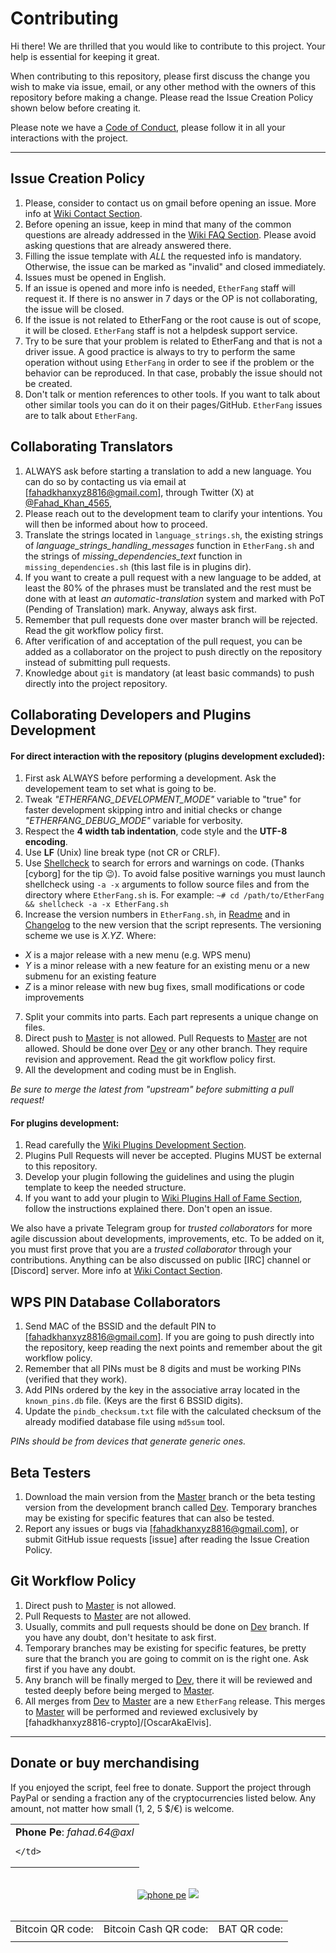 # Contributing

Hi there! We are thrilled that you would like to contribute to this project. Your help is essential for keeping it great.

When contributing to this repository, please first discuss the change you wish to make via issue,
email, or any other method with the owners of this repository before making a change. Please read the Issue Creation Policy shown below before creating it.

Please note we have a [Code of Conduct], please follow it in all your interactions with the project.

---

## Issue Creation Policy

1. Please, consider to contact us on gmail before opening an issue. More info at [Wiki Contact Section].
2. Before opening an issue, keep in mind that many of the common questions are already addressed in the [Wiki FAQ Section]. Please avoid asking questions that are already answered there.
3. Filling the issue template with *ALL* the requested info is mandatory. Otherwise, the issue can be marked as "invalid" and closed immediately.
4. Issues must be opened in English.
5. If an issue is opened and more info is needed, `EtherFang` staff will request it. If there is no answer in 7 days or the OP is not collaborating, the issue will be closed.
6. If the issue is not related to EtherFang or the root cause is out of scope, it will be closed. `EtherFang` staff is not a helpdesk support service.
7. Try to be sure that your problem is related to EtherFang and that is not a driver issue. A good practice is always to try to perform the same operation without using `EtherFang` in order to see if the problem or the behavior can be reproduced. In that case, probably the issue should not be created.
8. Don't talk or mention references to other tools. If you want to talk about other similar tools you can do it on their pages/GitHub. `EtherFang` issues are to talk about `EtherFang`.

## Collaborating Translators

1. ALWAYS ask before starting a translation to add a new language. You can do so by contacting us via email at [fahadkhanxyz8816@gmail.com], through Twitter (X) at [@Fahad_Khan_4565],
2.  Please reach out to the development team to clarify your intentions. You will then be informed about how to proceed.
3. Translate the strings located in `language_strings.sh`, the existing strings of _language_strings_handling_messages_ function in `EtherFang.sh` and the strings of _missing_dependencies_text_ function in `missing_dependencies.sh` (this last file is in plugins dir).
4. If you want to create a pull request with a new language to be added, at least the 80% of the phrases must be translated and the rest must be done with at least _an automatic-translation_ system and marked with PoT (Pending of Translation) mark. Anyway, always ask first.
5. Remember that pull requests done over master branch will be rejected. Read the git workflow policy first.
6. After verification of and acceptation of the pull request, you can be added as a collaborator on the project to push directly on the repository instead of submitting pull requests.
7. Knowledge about `git` is mandatory (at least basic commands) to push directly into the project repository.

## Collaborating Developers and Plugins Development

#### For direct interaction with the repository (plugins development excluded):

1. First ask ALWAYS before performing a development. Ask the developement team to set what is going to be.
2. Tweak *"ETHERFANG_DEVELOPMENT_MODE"* variable to "true" for faster development skipping intro and initial checks or change *"ETHERFANG_DEBUG_MODE"* variable for verbosity.
3. Respect the **4 width tab indentation**, code style and the **UTF-8 encoding**.
4. Use **LF** (Unix) line break type (not CR or CRLF).
5. Use [Shellcheck] to search for errors and warnings on code. (Thanks [cyborg] for the tip :wink:). To avoid false positive warnings you must launch shellcheck using `-a -x` arguments to follow source files and from the directory where `EtherFang.sh` is. For example: `~# cd /path/to/EtherFang && shellcheck -a -x EtherFang.sh`
6. Increase the version numbers in `EtherFang.sh`, in [Readme] and in [Changelog] to the new version that the script represents. The versioning scheme we use is *X.YZ*. Where:
  - *X* is a major release with a new menu (e.g. WPS menu)
  - *Y* is a minor release with a new feature for an existing menu or a new submenu for an existing feature
  - *Z* is a minor release with new bug fixes, small modifications or code improvements
7. Split your commits into parts. Each part represents a unique change on files.
8. Direct push to [Master] is not allowed. Pull Requests to [Master] are not allowed. Should be done over [Dev] or any other branch. They require revision and approvement. Read the git workflow policy first. 
9. All the development and coding must be in English.

*Be sure to merge the latest from "upstream" before submitting a pull request!*

#### For plugins development:

1. Read carefully the [Wiki Plugins Development Section].
2. Plugins Pull Requests will never be accepted. Plugins MUST be external to this repository.
3. Develop your plugin following the guidelines and using the plugin template to keep the needed structure.
4. If you want to add your plugin to [Wiki Plugins Hall of Fame Section], follow the instructions explained there. Don't open an issue.

We also have a private Telegram group for *trusted collaborators* for more agile discussion about developments, improvements, etc. 
To be added on it, you must first prove that you are a *trusted collaborator* through your contributions.
Anything can be also discussed on public [IRC] channel or [Discord] server. More info at [Wiki Contact Section].

## WPS PIN Database Collaborators

1. Send MAC of the BSSID and the default PIN to [fahadkhanxyz8816@gmail.com]. If you are going to push directly into the repository, keep reading the next points and remember about the git workflow policy.
2. Remember that all PINs must be 8 digits and must be working PINs (verified that they work).
3. Add PINs ordered by the key in the associative array located in the `known_pins.db` file. (Keys are the first 6 BSSID digits).
4. Update the `pindb_checksum.txt` file with the calculated checksum of the already modified database file using `md5sum` tool.

*PINs should be from devices that generate generic ones.*

## Beta Testers

1. Download the main version from the [Master] branch or the beta testing version from the development branch called [Dev]. Temporary branches may be existing for specific features that can also be tested.
2. Report any issues or bugs via [fahadkhanxyz8816@gmail.com], or submit GitHub issue requests [issue] after reading the Issue Creation Policy.

## Git Workflow Policy

1. Direct push to [Master] is not allowed.
2. Pull Requests to [Master] are not allowed.
3. Usually, commits and pull requests should be done on [Dev] branch. If you have any doubt, don't hesitate to ask first.
4. Temporary branches may be existing for specific features, be pretty sure that the branch you are going to commit on is the right one. Ask first if you have any doubt.
5. Any branch will be finally merged to [Dev], there it will be reviewed and tested deeply before being merged to [Master].
6. All merges from [Dev] to [Master] are a new `EtherFang` release. This merges to [Master] will be performed and reviewed exclusively by [fahadkhanxyz8816-crypto]/[OscarAkaElvis].

---

## Donate or buy merchandising

If you enjoyed the script, feel free to donate. Support the project through PayPal or sending a fraction any of the cryptocurrencies listed below. Any amount, not matter how small (1, 2, 5 $/€) is welcome.

<table>
  <tr>
    <td>
      <b>Phone Pe</b>: <em>fahad.64@axl</em> <br/>
      
    </td>
  </tr>
</table>

<br/>

<div align="center">
    <a href="https://www.paypal.com/paypalme/EtherFang"><img src="https://raw.githubusercontent.com/cybe4sent1nel/EtherFang/master/imgs/banners/paypal_donate.png" alt="phone pe" title="Phone Pe"/></a>
    <a href="https://github.com/cybe4sent1nel"><img src="https://raw.githubusercontent.com/cybe4sent1nel/EtherFang/master/ title="support"/></a>
</div>

<br/>

<div align="center">
  <table>
    <tr>
      <td>
        Bitcoin QR code:
      </td>
      <td>
        Bitcoin Cash QR code:
      </td>
      <td>
        BAT QR code:
      </td>
    </tr>
    <tr>
      <td>
       

<!-- MDs -->
[Readme]: README.md
[Changelog]: CHANGELOG.md
[Code of Conduct]: CODE_OF_CONDUCT.md

<!-- Github -->
[Shellcheck]: https://github.com/koalaman/shellcheck "shellcheck.hs"
[Here]: https://github.com/cybe4sent1nel/EtherFang/issues/new/choose
[Master]: https://github.com/cybe4sent1nel/EtherFang/tree/master
[Dev]: https://github.com/cybe4sent1nel/EtherFang/tree/dev
[cybe4sent1nel]: https://github.com/cybe4sent1nel
[Wiki Contact Section]: https://github.com/cybe4sent1nel/EtherFang/wiki/Contact
[Wiki FAQ Section]: https://github.com/cybe4sent1nel/EtherFang/wiki/FAQ%20&%20Troubleshooting
[Wiki Plugins Development Section]: https://github.com/cybe4sent1nel/EtherFang/wiki/Plugins%20Development
[Wiki Plugins Hall of Fame Section]: https://github.com/cybe4sent1nel/EtherFang/wiki/Plugins%20Hall%20of%20Fame

<!-- Other -->
[@Fahad_Khan_4565]: https://x.com/Fahad_Khan_4565
